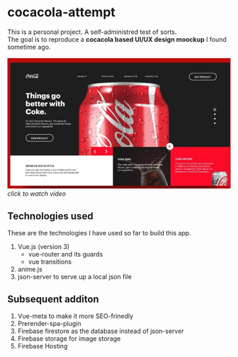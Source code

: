 # cocacola-attempt
This is a personal project. A self-administred test of sorts.<br>
The goal is to reproduce a **cocacola based UI/UX design moockup** I found sometime ago.<br><br>
[![Watch the video](src/assets/cocacola-attempt-poster-readme.jpg "A google drive link")](https://drive.google.com/file/d/1S4czvcU9trv1kTudwhuSrQxUU5hw7qY8/view?usp=sharing)<br>
*click to watch video*


## Technologies used
These are the technologies I have used so far to build this app.
1. Vue.js (version 3)
    * vue-router and its guards
    * vue transitions
2. anime.js
3. json-server to serve up a local json file

## Subsequent additon
1. Vue-meta to make it more SEO-frinedly
2. Prerender-spa-plugin
3. Firebase firestore as the database instead of json-server
4. Firebase storage for image storage
5. Firebase Hosting
